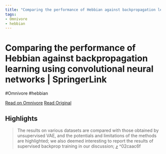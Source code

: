 ```yaml
---
title: "Comparing the performance of Hebbian against backpropagation learning using convolutional neural ..."
tags:
- Omnivore
- hebbian
---
```



# Comparing the performance of Hebbian against backpropagation learning using convolutional neural networks | SpringerLink
#Omnivore
 #hebbian 
  
[Read on Omnivore](https://omnivore.app/me/comparing-the-performance-of-hebbian-against-backpropagation-lea-189c2643103)
[Read Original](https://link.springer.com/article/10.1007/s00521-021-06701-4)

## Highlights

> The results on various datasets are compared with those obtained by unsupervised VAE, and the potentials and limitations of the methods are highlighted; we also deemed interesting to report the results of supervised backprop training in our discussion; [⤴️](https://omnivore.app/me/comparing-the-performance-of-hebbian-against-backpropagation-lea-189c2643103#02caac6f-8b80-42ad-b10e-c702f4ee120e)  ^02caac6f

